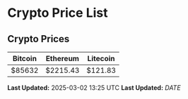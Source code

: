 # Crypto Price List

## Crypto Prices
| Bitcoin | Ethereum | Litecoin |
| ------- | -------- | -------- |
| $85632 | $2215.43 | $121.83 |
**Last Updated:** 2025-03-02 13:25 UTC
**Last Updated:** $DATE$
